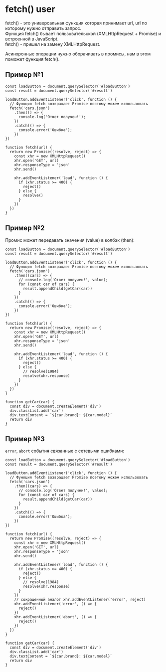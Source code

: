 # fetch() user
fetch() - это универсальная функция которая принимает url, url по которому нужно отправить запрос.  
Функция fetch() бывает пользовательской (XMLHttpRequest + Promise) и встроенной в JavaScript.  
fetch() - пришел на замену XMLHttpRequest.

Асинхронные операции нужно оборачивать в промисы, нам  в этом поможет функция fetch().

## Пример №1

    const loadButton = document.querySelector('#loadButton')
    const result = document.querySelector('#result')

    loadButton.addEventListener('click', function () {
      // Функция fetch возвращает Promise поэтому можем использовать
      fetch('cars.json')
        .then(() => {
          console.log('Ответ получен!');
        })
        .catch(() => {
          console.error('Ошибка');
        })
    })

    function fetch(url) {
      return new Promise((resolve, reject) => {
        const xhr = new XMLHttpRequest()
        xhr.open('GET', url)
        xhr.responseType = 'json'
        xhr.send()
    
        xhr.addEventListener('load', function () {
          if (xhr.status >= 400) {
            reject()
          } else {
            resolve()
          }
        })
      })
    }

## Пример №2
Промис может передавать значения (value) в колбэк (then):

    const loadButton = document.querySelector('#loadButton')
    const result = document.querySelector('#result')

    loadButton.addEventListener('click', function () {
      // Функция fetch возвращает Promise поэтому можем использовать
      fetch('cars.json')
        .then((cars) => {
          // console.log('Ответ получен!', value);
          for (const car of cars) {
            result.appendChild(getCar(car))
          }
        })
        .catch(() => {
          console.error('Ошибка');
        })
    })

    function fetch(url) {
      return new Promise((resolve, reject) => {
        const xhr = new XMLHttpRequest()
        xhr.open('GET', url)
        xhr.responseType = 'json'
        xhr.send()

        xhr.addEventListener('load', function () {
          if (xhr.status >= 400) {
            reject()
          } else {
            // resolve(1984)
            resolve(xhr.response)
          }
        })
      })
    }

    function getCar(car) {
      const div = document.createElement('div')
      div.classList.add('car')
      div.textContent = `${car.brand}: ${car.model}`
      return div
    }

## Пример №3
`error`, `abort` события связанные с сетевыми ошибками:

    const loadButton = document.querySelector('#loadButton')
    const result = document.querySelector('#result')

    loadButton.addEventListener('click', function () {
      // Функция fetch возвращает Promise поэтому можем использовать
      fetch('cars.json')
        .then((cars) => {
          // console.log('Ответ получен!', value);
          for (const car of cars) {
            result.appendChild(getCar(car))
          }
        })
        .catch(() => {
          console.error('Ошибка');
        })
    })

    function fetch(url) {
      return new Promise((resolve, reject) => {
        const xhr = new XMLHttpRequest()
        xhr.open('GET', url)
        xhr.responseType = 'json'
        xhr.send()

        xhr.addEventListener('load', function () {
          if (xhr.status >= 400) {
            reject()
          } else {
            // resolve(1984)
            resolve(xhr.response)
          }
        })
        // сокращенный аналог xhr.addEventListener('error', reject)
        xhr.addEventListener('error', () => {
          reject()
        })
        xhr.addEventListener('abort', () => {
          reject()
        })
      })
    }

    function getCar(car) {
      const div = document.createElement('div')
      div.classList.add('car')
      div.textContent = `${car.brand}: ${car.model}`
      return div
    }
